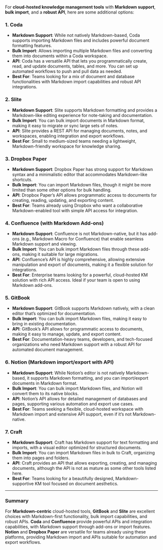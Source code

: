 For **cloud-hosted knowledge management tools** with **Markdown support**, **bulk import**, and a **robust API**, here are some additional options:

### 1. **Coda**
   - **Markdown Support**: While not natively Markdown-based, Coda supports importing Markdown files and includes powerful document formatting features.
   - **Bulk Import**: Allows importing multiple Markdown files and converting them into documents within a Coda workspace.
   - **API**: Coda has a versatile API that lets you programmatically create, read, and update documents, tables, and more. You can set up automated workflows to push and pull data as needed.
   - **Best For**: Teams looking for a mix of document and database functionalities with Markdown import capabilities and robust API integrations.

### 2. **Slite**
   - **Markdown Support**: Slite supports Markdown formatting and provides a Markdown-like editing experience for note-taking and documentation.
   - **Bulk Import**: You can bulk import documents in Markdown format, making it easy to migrate or sync large sets of notes.
   - **API**: Slite provides a REST API for managing documents, notes, and workspaces, enabling integration and export workflows.
   - **Best For**: Small to medium-sized teams needing a lightweight, Markdown-friendly workspace for knowledge sharing.

### 3. **Dropbox Paper**
   - **Markdown Support**: Dropbox Paper has strong support for Markdown syntax and a minimalistic editor that accommodates Markdown-like shortcuts.
   - **Bulk Import**: You can import Markdown files, though it might be more limited than some other options for bulk handling.
   - **API**: Dropbox Paper’s API allows programmatic access to documents for creating, reading, updating, and exporting content.
   - **Best For**: Teams already using Dropbox who want a collaborative Markdown-enabled tool with simple API access for integration.

### 4. **Confluence (with Markdown Add-ons)**
   - **Markdown Support**: Confluence is not Markdown-native, but it has add-ons (e.g., Markdown Macro for Confluence) that enable seamless Markdown support and viewing.
   - **Bulk Import**: You can bulk import Markdown files through these add-ons, making it suitable for large migrations.
   - **API**: Confluence’s API is highly comprehensive, allowing extensive manipulation and export of documents, making it a flexible solution for integrations.
   - **Best For**: Enterprise teams looking for a powerful, cloud-hosted KM solution with rich API access. Ideal if your team is open to using Markdown add-ons.

### 5. **GitBook**
   - **Markdown Support**: GitBook supports Markdown natively, with a clean editor that’s optimized for documentation.
   - **Bulk Import**: You can bulk import Markdown files, making it easy to bring in existing documentation.
   - **API**: GitBook’s API allows for programmatic access to documents, making it easy to manage, update, and export content.
   - **Best For**: Documentation-heavy teams, developers, and tech-focused organizations who need Markdown support with a robust API for automated document management.

### 6. **Notion (Markdown import/export with API)**
   - **Markdown Support**: While Notion’s editor is not natively Markdown-based, it supports Markdown formatting, and you can import/export documents in Markdown format.
   - **Bulk Import**: You can bulk import Markdown files, and Notion will convert them to its native blocks.
   - **API**: Notion’s API allows for detailed management of databases and pages, supporting various automation and export use cases.
   - **Best For**: Teams seeking a flexible, cloud-hosted workspace with Markdown import and extensive API support, even if it’s not Markdown-native.

### 7. **Craft**
   - **Markdown Support**: Craft has Markdown support for text formatting and imports, with a visual editor optimized for structured documents.
   - **Bulk Import**: You can import Markdown files in bulk to Craft, organizing them into pages and folders.
   - **API**: Craft provides an API that allows exporting, creating, and managing documents, although the API is not as mature as some other tools listed here.
   - **Best For**: Teams looking for a beautifully designed, Markdown-supportive KM tool focused on document aesthetics.

---

### Summary
For **Markdown-centric** cloud-hosted tools, **GitBook** and **Slite** are excellent choices with Markdown-first functionality, bulk import capabilities, and robust APIs. **Coda** and **Confluence** provide powerful APIs and integration capabilities, with Markdown support through add-ons or import features. **Notion** and **Dropbox Paper** are versatile for teams already using these platforms, providing Markdown import and APIs suitable for automation and export workflows.